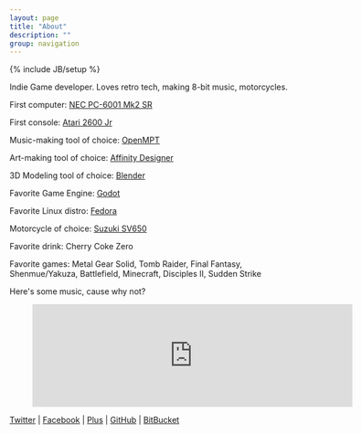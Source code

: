 ```yaml
---
layout: page
title: "About"
description: ""
group: navigation
---
```

{% include JB/setup %}

Indie Game developer. Loves retro tech, making 8-bit music, motorcycles.

First computer: [NEC PC-6001 Mk2 SR](http://www.old-computers.com/museum/computer.asp?c=394&st=1)

First console: [Atari 2600 Jr](https://www.youtube.com/watch?v=lCfcZ89wrFM)

Music-making tool of choice: [OpenMPT](https://openmpt.org/)

Art-making tool of choice: [Affinity Designer](https://affinity.serif.com/en-gb/designer/)

3D Modeling tool of choice: [Blender](https://www.blender.org/)

Favorite Game Engine: [Godot](https://godotengine.org/)

Favorite Linux distro: [Fedora](https://getfedora.org/)

Motorcycle of choice: [Suzuki SV650](https://www.youtube.com/watch?v=ihTJIvyOXzI)

Favorite drink: Cherry Coke Zero

Favorite games: Metal Gear Solid, Tomb Raider, Final Fantasy, Shenmue/Yakuza, Battlefield, Minecraft, Disciples II, Sudden Strike

Here's some music, cause why not?

<figure class="video_container">
	<iframe width="560" height="180" src="https://www.youtube.com/embed/lCB0ef3Y-rI" frameborder="0" allowfullscreen></iframe>
</figure>

[Twitter](http://twitter.com/zenithsal) | [Facebook](http://www.facebook.com/salwanmax) | [Plus](https://plus.google.com/107099346990207856455) | 
[GitHub](https://github.com/Salwan) | [BitBucket](https://bitbucket.org/Salwan)